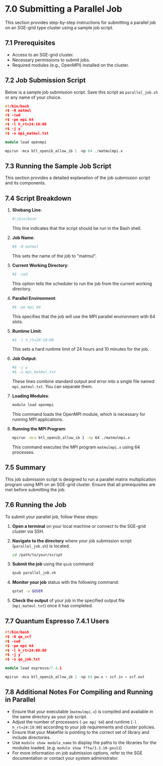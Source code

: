 # 7.0 Submitting a Parallel Job

This section provides step-by-step instructions for submitting a parallel job on an SGE-grid type cluster using a sample job script.

## 7.1 Prerequisites

- Access to an SGE-grid cluster.
- Necessary permissions to submit jobs.
- Required modules (e.g., OpenMPI) installed on the cluster.

## 7.2 Job Submission Script

Below is a sample job submission script. Save this script as `parallel_job.sh` or any name of your choice.

```c++
#!/bin/bash
#$ -N matmul
#$ -cwd
#$ -pe mpi 64
#$ -l h_rt=24:10:00
#$ -j y
#$ -o mpi_matmul.txt

module load openmpi

mpirun -mca btl_openib_allow_ib 1 -np 64 ./matmulmpi.x
```

## 7.3 Running the Sample Job Script

This section provides a detailed explanation of the job submission script and its components.

## 7.4 Script Breakdown

1. **Shebang Line**: 
    ```bash
    #!/bin/bash
    ```
    This line indicates that the script should be run in the Bash shell.

2. **Job Name**:
    ```bash
    #$ -N matmul
    ```
    This sets the name of the job to "matmul".

3. **Current Working Directory**:
    ```bash
    #$ -cwd
    ```
    This option tells the scheduler to run the job from the current working directory.

4. **Parallel Environment**:
    ```bash
    #$ -pe mpi 64
    ```
    This specifies that the job will use the MPI parallel environment with 64 slots.

5. **Runtime Limit**:
    ```bash
    #$ -l h_rt=24:10:00
    ```
    This sets a hard runtime limit of 24 hours and 10 minutes for the job.

6. **Job Output**:
    ```bash
    #$ -j y
    #$ -o mpi_matmul.txt
    ```
    These lines combine standard output and error into a single file named `mpi_matmul.txt`. You can separate them.

7. **Loading Modules**:
    ```bash
    module load openmpi
    ```
    This command loads the OpenMPI module, which is necessary for running MPI applications.

8. **Running the MPI Program**:
    ```bash
    mpirun -mca btl_openib_allow_ib 1 -np 64 ./matmulmpi.x
    ```
    This command executes the MPI program `matmulmpi.x` using 64 processes.

## 7.5 Summary

This job submission script is designed to run a parallel matrix multiplication program using MPI on an SGE-grid cluster. Ensure that all prerequisites are met before submitting the job.

## 7.6 Running the Job

To submit your parallel job, follow these steps:

1. **Open a terminal** on your local machine or connect to the SGE-grid cluster via SSH.

2. **Navigate to the directory** where your job submission script (`parallel_job.sh`) is located.

    ```bash
    cd /path/to/your/script
    ```

3. **Submit the job** using the `qsub` command:

    ```bash
    qsub parallel_job.sh
    ```

4. **Monitor your job** status with the following command:

    ```bash
    qstat -u $USER
    ```

5. **Check the output** of your job in the specified output file (`mpi_matmul.txt`) once it has completed.
## 7.7 Quantum Espresso 7.4.1 Users 
```c++
#!/bin/bash
#$ -N qe_scf
#$ -cwd
#$ -pe mpi 64
#$ -l h_rt=24:00:00
#$ -j y
#$ -o qe_job.txt

module load espresso/7.4.1

mpirun -mca btl_openib_allow_ib 1 -np 64 pw.x < scf.in > scf.out

```

## 7.8 Additional Notes For Compiling and Running in Parallel

- Ensure that your executable (`matmulmpi.x`) is compiled and available in the same directory as your job script.
- Adjust the number of processors (`-pe mpi 64`) and runtime (`-l h_rt=24:10:00`) according to your job requirements and cluster policies.
- Ensure that your Makefile is pointing to the correct set of library and include directories. 
- Use `module show module_name` to display the paths to the libraries for the modules loaded. (e.g. `module show fftw/3.3.10-gnu11`)
- For more information on job submission options, refer to the SGE documentation or contact your system administrator.
